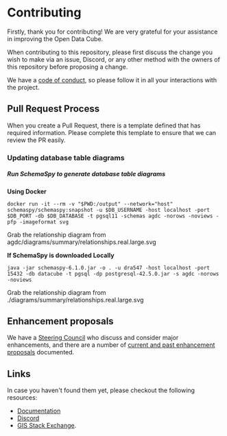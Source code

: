 # Contributing

Firstly, thank you for contributing! We are very grateful for your assistance in improving the Open Data Cube.

When contributing to this repository, please first discuss the change you wish to make via an issue,
Discord, or any other method with the owners of this repository before proposing a change.

We have a [code of conduct](code-of-conduct.md), so please follow it in all your interactions with the project.

## Pull Request Process

When you create a Pull Request, there is a template defined that has required information. Please complete this template to ensure that we can review the PR easily.

### Updating database table diagrams

##### Run SchemaSpy to generate database table diagrams

**Using Docker**
```
docker run -it --rm -v "$PWD:/output" --network="host" schemaspy/schemaspy:snapshot -u $DB_USERNAME -host localhost -port $DB_PORT -db $DB_DATABASE -t pgsql11 -schemas agdc -norows -noviews -pfp -imageformat svg
```

Grab the relationship diagram from agdc/diagrams/summary/relationships.real.large.svg

**If SchemaSpy is downloaded Locally**
```
java -jar schemaspy-6.1.0.jar -o . -u dra547 -host localhost -port 15432 -db datacube -t pgsql -dp postgresql-42.5.0.jar -s agdc -norows -noviews
```

Grab the relationship diagram from ./diagrams/summary/relationships.real.large.svg

## Enhancement proposals

We have a [Steering Council](https://github.com/opendatacube/datacube-core/wiki/steering-council) who discuss
and consider major enhancements, and there are a number of [current and past enhancement proposals](https://github.com/opendatacube/datacube-core/wiki/enhancement-proposals) documented.


## Links

In case you haven't found them yet, please checkout the following resources:

* [Documentation](https://opendatacube.readthedocs.io/en/latest/)
* [Discord](https://discord.com/invite/4hhBQVas5U)
* [GIS Stack Exchange](https://gis.stackexchange.com/questions/tagged/open-data-cube).
